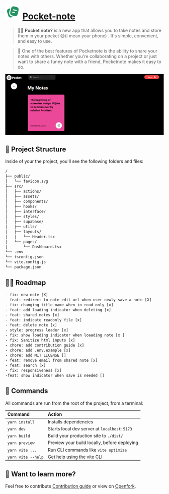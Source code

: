 # ![](./src/assets/logo.svg) [Pocket-note](pocketnote.netlify.app)


> 🧑‍🚀 **Pocket note?** is a new app that allows you to take notes and store them in your pocket 😅(i mean your phone) . 
It's simple, convenient, and easy to use. 

> 🤯 One of the best features of Pocketnote is the ability to share your notes with others. 
Whether you're collaborating on a project or just want to share a funny note with a friend,
 Pocketnote makes it easy to do.

![screenshot](./public/preview.png)


## 🚀 Project Structure

Inside of your the project, you'll see the following folders and files:

```
/
├── public/
│   └── favicon.svg
├── src/
│   ├── actions/
│   ├── assets/
│   ├── components/
│   ├── hooks/
│   ├── interface/
│   ├── styles/
│   ├── supabase/
│   ├── utils/
│   ├── layouts/
│   │   └── Header.tsx
│   └── pages/
│       └── Dashboard.tsx
└── .env
└── tsconfig.json
└── vite.config.js
└── package.json
```
## 🧑‍🚀 Roadmap
    - fix: new note [X]
    - feat: redirect to note edit url when user newly save a note [X]
    - fix: changing title name when in read-only [x]
    - feat: add loading indicator when deleting [x]
    - feat: shared notes [x]
    - feat: indicate readonly file [x]
    - feat: delete note [x]
    - style: progress loader [x]
    - fix: show loading indicator when loaading note [x ]
    - fix: Sanitize html inputs [x]
    - chore: add contribution guide [x]
    - chore: add .env.example [x]
    - chore: add MIT LICENSE []
    - feat: remove email from shared note [x]
    - feat: search [x]
    - fix: responsiveness [x]
    -feat: show indicator when save is needed []



## 🧞 Commands

All commands are run from the root of the project, from a terminal:

| Command                | Action                                             |
| :--------------------- | :------------------------------------------------- |
| `yarn install`          | Installs dependencies                              |
| `yarn dev`          | Starts local dev server at `localhost:5173`        |
| `yarn build`        | Build your production site to `./dist/`            |
| `yarn preview`      | Preview your build locally, before deploying       |
| `yarn vite ...`    | Run CLI commands like `vite optimize` |
| `yarn vite --help` | Get help using the vite CLI                       |

## 👀 Want to learn more?

Feel free to contribute [Contribution guide](/CONTRIBUTION.md) or view on [Openfork](https://openfork.dev/Timi-Leyin/pocket-note).

